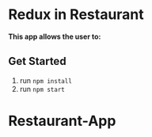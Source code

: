 # Redux in Restaurant

**This app allows the user to:**

## Get Started
1. run `npm install`
2. run `npm start`

# Restaurant-App
